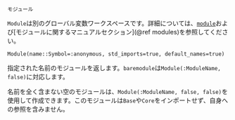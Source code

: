 ```
モジュール
```

`Module`は別のグローバル変数ワークスペースです。詳細については、[`module`](@ref)および[モジュールに関するマニュアルセクション](@ref modules)を参照してください。

```
Module(name::Symbol=:anonymous, std_imports=true, default_names=true)
```

指定された名前のモジュールを返します。`baremodule`は`Module(:ModuleName, false)`に対応します。

名前を全く含まない空のモジュールは、`Module(:ModuleName, false, false)`を使用して作成できます。このモジュールは`Base`や`Core`をインポートせず、自身への参照を含みません。
